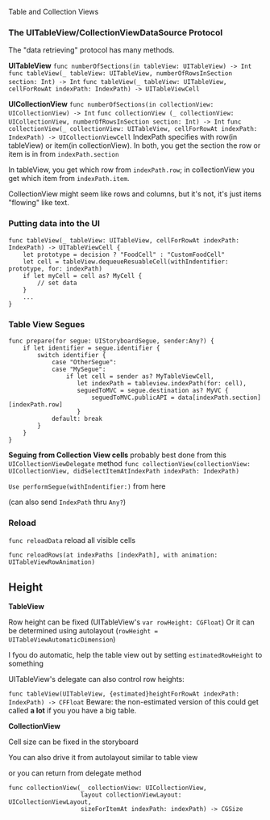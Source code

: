 Table and Collection Views

### The UITableView/CollectionViewDataSource Protocol
The "data retrieving" protocol has many methods.

**UITableView**
`func numberOfSections(in tableView: UITableView) -> Int`
`func tableView(_ tableView: UITableView, numberOfRowsInSection section: Int) -> Int`
`func tableView(_ tableView: UITableView, cellForRowAt indexPath: IndexPath) -> UITableViewCell`

**UICollectionView**
`func numberOfSections(in collectionView: UICollectionView) -> Int`
`func collectionView (_ collectionView: UICollectionView, numberOfRowsInSection section: Int) -> Int`
`func collectionView(_ collectionView: UITableView, cellForRowAt indexPath: IndexPath) -> UICollectionViewCell`
IndexPath specifies with row(in tableView) or item(in collectionView).
In both, you get the section the row or item is in from `indexPath.section`

In tableView, you get which row from `indexPath.row`; in collectionView you get which item from `indexPath.item`.

CollectionView might seem like rows and columns, but it's not, it's just items "flowing" like text.


### Putting data into the UI
```
func tableView(_ tableView: UITableView, cellForRowAt indexPath: IndexPath) -> UITableViewCell {
    let prototype = decision ? "FoodCell" : "CustomFoodCell"
    let cell = tableView.dequeueResuableCell(withIndentifier: prototype, for: indexPath)
    if let myCell = cell as? MyCell {
        // set data
    }
    ...
}
```


### Table View Segues

```
func prepare(for segue: UIStoryboardSegue, sender:Any?) {
    if let identifier = segue.identifier {
        switch identifier {
            case "OtherSegue":
            case "MySegue":
                if let cell = sender as? MyTableViewCell,
                   let indexPath = tableview.indexPath(for: cell),
                   seguedToMVC = segue.destination as? MyVC {
                       seguedToMVC.publicAPI = data[indexPath.section][indexPath.row]
                   }
            default: break
        }
    }
}
```
**Seguing from Collection View cells**
probably best done from this `UICollectionViewDelegate` method
`func collectionView(collectionView: UICollectionView, didSelectItemAtIndexPath indexPath: IndexPath)`

`Use performSegue(withIndentifier:)` from here

(can also send `IndexPath` thru `Any?`)


### Reload

`func reloadData`
reload all visible cells

`func reloadRows(at indexPaths [indexPath], with animation: UITableViewRowAnimation)`


## Height

**TableView**

Row height can be fixed (UITableView's `var rowHeight: CGFloat`)
Or it can be determined using autolayout (`rowHeight = UITableViewAutomaticDimension`)

I fyou do automatic, help the table view out by setting `estimatedRowHeight` to something

UITableView's delegate can also control row heights:

`func tableView(UITableView, {estimated}heightForRowAt indexPath: IndexPath) -> CFFloat`
Beware: the non-estimated version of this could get called **a lot** if you  you have a big table.


**CollectionView**

Cell size can be fixed in the storyboard

You can also drive it from autolayout similar to table view

or you can return from delegate method
```
func collectionView(_ collectionView: UICollectionView,
                    layout collectionViewLayout: UICollectionViewLayout,
                    sizeForItemAt indexPath: indexPath) -> CGSize
```
